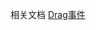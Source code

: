 相关文档
[Drag事件](https://github.com/FuZoe/Embedded-Development-NoteBook/blob/desktop/Qt/QML%20%26%20QtQuick/Qt%E6%8B%96%E6%94%BE/Drag.md)
